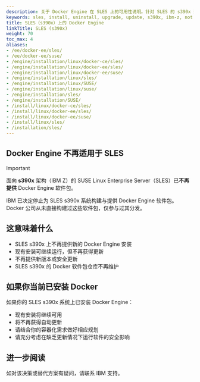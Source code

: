 ```yaml
---
description: 关于 Docker Engine 在 SLES 上的可用性说明。针对 SLES 的 s390x 架构已不再提供 Docker 软件包。
keywords: sles, install, uninstall, upgrade, update, s390x, ibm-z, not supported, unavailable
title: SLES（s390x）上的 Docker Engine
linkTitle: SLES (s390x)
weight: 70
toc_max: 4
aliases:
- /ee/docker-ee/sles/
- /ee/docker-ee/suse/
- /engine/installation/linux/docker-ce/sles/
- /engine/installation/linux/docker-ee/sles/
- /engine/installation/linux/docker-ee/suse/
- /engine/installation/linux/sles/
- /engine/installation/linux/SUSE/
- /engine/installation/linux/suse/
- /engine/installation/sles/
- /engine/installation/SUSE/
- /install/linux/docker-ce/sles/
- /install/linux/docker-ee/sles/
- /install/linux/docker-ee/suse/
- /install/linux/sles/
- /installation/sles/
---
```


## Docker Engine 不再适用于 SLES

> [!IMPORTANT]
>
> 面向 **s390x** 架构（IBM Z）的 SUSE Linux Enterprise Server（SLES）已**不再提供** Docker Engine 软件包。

IBM 已决定停止为 SLES s390x 系统构建与提供 Docker Engine 软件包。
Docker 公司从未直接构建过这些软件包，仅参与过其分发。

## 这意味着什么

- SLES s390x 上不再提供新的 Docker Engine 安装
- 现有安装可继续运行，但不再获得更新
- 不再提供新版本或安全更新
- SLES s390x 的 Docker 软件包仓库不再维护

## 如果你当前已安装 Docker

如果你的 SLES s390x 系统上已安装 Docker Engine：

- 现有安装将继续可用
- 将不再获得自动更新
- 请结合你的容器化需求做好相应规划
- 请充分考虑在缺乏更新情况下运行软件的安全影响

## 进一步阅读

如对该决策或替代方案有疑问，请联系 IBM 支持。


